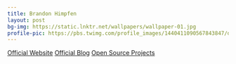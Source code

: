 ```yaml
---	
title: Brandon Himpfen	
layout: post	
bg-img: https://static.lnktr.net/wallpapers/wallpaper-01.jpg
profile-pic: https://pbs.twimg.com/profile_images/1440411090567843847/dm3zmPF9_400x400.jpg	
---	
```


  <div class="links">	
    <a href="https://clicksrv.net/3" class="btn btn-outline-secondary btn-lg btn-block">Official Website</a>	
    <a href="https://clicksrv.net/1d" class="btn btn-outline-primary btn-lg btn-block">Official Blog</a>	
    <a href="https://clicksrv.net/1c" class="btn btn-outline-primary btn-lg btn-block">Open Source Projects</a>	
  </div>
